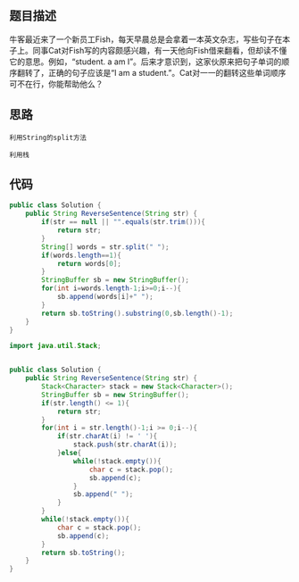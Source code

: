 ## 题目描述

牛客最近来了一个新员工Fish，每天早晨总是会拿着一本英文杂志，写些句子在本子上。同事Cat对Fish写的内容颇感兴趣，有一天他向Fish借来翻看，但却读不懂它的意思。例如，“student. a am I”。后来才意识到，这家伙原来把句子单词的顺序翻转了，正确的句子应该是“I am a student.”。Cat对一一的翻转这些单词顺序可不在行，你能帮助他么？

## 思路

```
利用String的split方法
```

```
利用栈
```

## 代码

```java
public class Solution {
    public String ReverseSentence(String str) {
        if(str == null || "".equals(str.trim())){
            return str;
        }    
        String[] words = str.split(" ");
        if(words.length==1){
            return words[0];
        }
        StringBuffer sb = new StringBuffer();
        for(int i=words.length-1;i>=0;i--){
            sb.append(words[i]+" ");
        }
        return sb.toString().substring(0,sb.length()-1);
    }
}
```

```java
import java.util.Stack;


public class Solution {
    public String ReverseSentence(String str) {
        Stack<Character> stack = new Stack<Character>();
        StringBuffer sb = new StringBuffer();
        if(str.length() <= 1){
            return str;
        }
        for(int i = str.length()-1;i >= 0;i--){
            if(str.charAt(i) != ' '){
                stack.push(str.charAt(i));
            }else{
                while(!stack.empty()){
                    char c = stack.pop();
                    sb.append(c);
                }
                sb.append(" ");
            }
        }
        while(!stack.empty()){
            char c = stack.pop();
            sb.append(c);
        }
        return sb.toString();
    }
}
```

